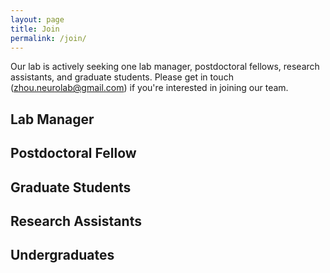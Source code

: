 ```yaml
---
layout: page
title: Join
permalink: /join/
---
```

Our lab is actively seeking one lab manager, postdoctoral fellows, research assistants, and graduate students. Please get in touch (zhou.neurolab@gmail.com) if you're interested in joining our team.

## Lab Manager

## Postdoctoral Fellow

## Graduate Students

## Research Assistants

## Undergraduates
